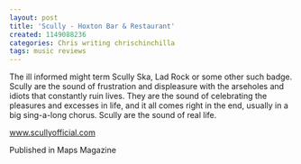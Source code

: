 ```yaml
---
layout: post
title: 'Scully - Hoxton Bar & Restaurant'
created: 1149088236
categories: Chris writing chrischinchilla
tags: music reviews
---
```


The ill informed might term Scully Ska, Lad Rock or some other such badge. Scully are the sound of frustration and displeasure with the arseholes and idiots that constantly ruin lives. They are the sound of celebrating the pleasures and excesses in life, and it all comes right in the end, usually in a big sing-a-long chorus. Scully are the sound of real life.

<a href='https://www.scullyofficial.com' target='_blank'>www.scullyofficial.com</a>

Published in Maps Magazine

